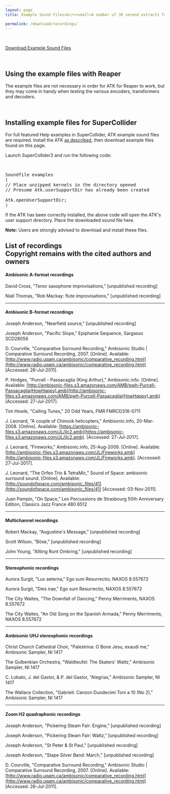 ```yaml
---
layout: page
title: Example Sound Files<br/><small>A number of 30 second extracts from published and unpublished recordings</small>

permalink: /download/recordings/
---
```


&nbsp;

<p class="text-center">
  <a href="https://github.com/ambisonictoolkit/atk-sounds/releases/latest" class="btn btn-success btn-lg">Download Example Sound Files</a>
</p>

&nbsp;

<div class="alert alert-success">

<h2>Using the example files with Reaper</h2>

<P>The example files are not necessary in order for ATK for Reaper to work, but they may come in handy when testing the various encoders, transformers and decoders.</P>

</div>

&nbsp;

<div class="alert alert-info">

<h2>Installing example files for SuperCollider</h2>

<p>For full featured Help examples in SuperCollider, ATK example sound files are required. Install the ATK <a href="/download/supercollider">as described</a>, then download example files found on this page.</p>

<p>Launch SuperCollider3 and run the following code:</p>

<p>&nbsp;</p>

<pre>
Soundfile examples
(
// Place unzipped kernels in the directory opened
// Presume Atk.userSupportDir has already been created

Atk.openUserSupportDir;
)
</pre>

<p>If the ATK has been correctly installed, the above code will open the ATK's user support directory. Place the downloaded sound file here.</p>

<p><strong>Note:</strong> Users are strongly advised to download and install these files.</p>

</div>






<h2 class="page-header">List of recordings<br/>
  <span class="small">Copyright remains with the cited authors and owners</span>
</h2>


#### Ambisonic A-format recordings

David Cross, "Tenor saxophone improvisations," [unpublished recording]

Niall Thomas, "Rob Mackay: flute improvisations," [unpublished recording]

---

#### Ambisonic B-format recordings

Joseph Anderson, "Nearfield source," [unpublished recording]

Joseph Anderson, "Pacific Slope," Epiphanie Sequence, Sargasso SCD28056

D. Courville, "Comparative Surround Recording," Ambisonic Studio |
Comparative Surround Recording, 2007. [Online]. Available:
[http://www.radio.uqam.ca/ambisonic/comparative_recording.html](http://www.radio.uqam.ca/ambisonic/comparative_recording.html)
[Accessed: 26-Jul-2011].

P. Hodges, "Purcell - Passacaglia (King Arthur)," Ambisonic.info. [Online]. Available:
[http://ambisonic-files.s3.amazonaws.com/AMB/pwh-Purcell-Passacaglia(HowHappy).amb](http://ambisonic-files.s3.amazonaws.com/AMB/pwh-Purcell-Passacaglia(HowHappy).amb) [Accessed: 27-Jul-2017].

Tim Howle, "Calling Tunes," 20 Odd Years, FMR FMRCD316-0711

J. Leonard, "A couple of Chinook helicopters," Ambisonic.info, 20-Mar-2008. [Online]. Available:
[https://ambisonic-files.s3.amazonaws.com/JL/jlc2.amb](https://ambisonic-files.s3.amazonaws.com/JL/jlc2.amb). [Accessed: 27-Jul-2017].

J. Leonard, "Fireworks," Ambisonic.info,
25-Aug-2009. [Online]. Available:
[http://ambisonic-files.s3.amazonaws.com/JL/Fireworks.amb](http://ambisonic-files.s3.amazonaws.com/JL/Fireworks.amb). [Accessed: 27-Jul-2017].

J. Leonard, "The Orfeo Trio & TetraMic," Sound of Space:
ambisonic surround sound. [Online]. Available:
[http://soundofspace.com/ambisonic_files/41](http://soundofspace.com/ambisonic_files/41) [Accessed: 03-Nov-2011].

Juan Pampin, "On Space," Les Percussions de Strasbourg 50th Anniversary Edition, Classics Jazz France 480 6512

---

#### Multichannel recordings

Robert Mackay, "Augustine's Message," [unpublished recording]

Scott Wilson, "Böse," [unpublished recording]

John Young, "Allting Runt Omkring," [unpublished recording]

---

#### Stereophonic recordings

Aurora Surgit, "Lux aeterna," Ego sum Resurrectio, NAXOS 8.557672

Aurora Surgit, "Dies irae," Ego sum Resurrectio, NAXOS 8.557672

The City Waites, "The Downfall of Dancing," Penny Merriments,
NAXOS 8.557672

The City Waites, "An Old Song on the Spanish Armada," Penny Merriments,
NAXOS 8.557672

---

#### Ambisonic UHJ stereophonic recordings

Christ Church Cathedral Choir, "Palestrina: O Bone Jesu, exaudi me,"
Ambisonic Sampler, NI 1417

The Gulbenkian Orchestra, "Waldteufel: The Skaters' Waltz,"
Ambisonic Sampler, NI 1417

C. Lobato, J. del Gastor, & P. del Gastor, "Alegrias,"
Ambisonic Sampler, NI 1417

The Wallace Collection, "Gabrieli: Canzon Duodecimi Toni a 10 (No 2),"
Ambisonic Sampler, NI 1417

---

#### Zoom H2 quadraphonic recordings

Joseph Anderson, "Pickering Steam Fair: Engine," [unpublished recording]

Joseph Anderson, "Pickering Steam Fair: Waltz," [unpublished recording]

Joseph Anderson, "St Peter & St Paul," [unpublished recording]

Joseph Anderson, "Stape Silver Band: March," [unpublished recording]

D. Courville, "Comparative Surround Recording," Ambisonic Studio |
Comparative Surround Recording, 2007. [Online]. Available:
[http://www.radio.uqam.ca/ambisonic/comparative_recording.html](http://www.radio.uqam.ca/ambisonic/comparative_recording.html)
[Accessed: 26-Jul-2011].

